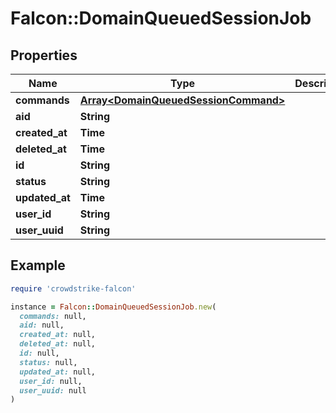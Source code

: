 # Falcon::DomainQueuedSessionJob

## Properties

| Name | Type | Description | Notes |
| ---- | ---- | ----------- | ----- |
| **commands** | [**Array&lt;DomainQueuedSessionCommand&gt;**](DomainQueuedSessionCommand.md) |  |  |
| **aid** | **String** |  |  |
| **created_at** | **Time** |  |  |
| **deleted_at** | **Time** |  |  |
| **id** | **String** |  |  |
| **status** | **String** |  |  |
| **updated_at** | **Time** |  |  |
| **user_id** | **String** |  |  |
| **user_uuid** | **String** |  |  |

## Example

```ruby
require 'crowdstrike-falcon'

instance = Falcon::DomainQueuedSessionJob.new(
  commands: null,
  aid: null,
  created_at: null,
  deleted_at: null,
  id: null,
  status: null,
  updated_at: null,
  user_id: null,
  user_uuid: null
)
```

